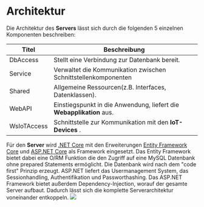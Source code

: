 # Architektur

Die Architektur des **Servers** lässt sich durch die folgenden 5 einzelnen Komponenten beschreiben:

| Titel          | Beschreibung                                                                               |
| -------------- | ------------------------------------------------------------------------------------------ |
| DbAccess       | Stellt eine Verbindung zur Datenbank bereit.                                               |
| Service        | Verwaltet die Kommunikation zwischen Schnittstellenkomponenten                             |
| Shared         | Allgemeine Ressourcen(z.B. Interfaces, Datenklassen).                                      |
| WebAPI         | Einstiegspunkt in die Anwendung, liefert die **Webapplikation** aus.                       |
| WsIoTAccess    | Schnittstelle zur Kommunikation mit den **IoT-Devices** .                                  |

Für den **Server** wird [.NET Core](https://github.com/dotnet/core) mit den Erweiterungen [Entity Framework Core](https://docs.microsoft.com/de-de/ef/core/) und [ASP.NET Core](https://docs.microsoft.com/de-de/aspnet/core/?view=aspnetcore-2.1) als Framework eingesetzt. Das Entity Framework bietet dabei eine O/RM Funktion die den Zugriff auf eine MySQL Datenbank ohne prepared Statements ermöglicht. Die Datenbank wird nach dem "code first" Prinzip erzeugt. ASP.NET liefert das Usermanagement System,
das Sessionhandling, Authentifikation und Passworthashing. Das ASP.NET Framework bietet außerdem Dependency-Injection, worauf der gesamte Server aufbaut. Dadurch lässt sich die komplette Serverarchitektur voneinander entkoppeln.
<img class="diagram" src="/img/server/server dependency graph.svg">